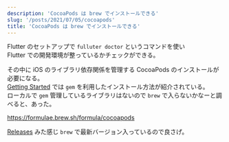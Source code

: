 ```yaml
---
description: 'CocoaPods は brew でインストールできる'
slug: '/posts/2021/07/05/cocoapods'
title: 'CocoaPods は brew でインストールできる'
---
```


Flutter のセットアップで `fulluter doctor` というコマンドを使い  
Flutter での開発環境が整っているかチェックができる。

その中に iOS のライブラリ依存関係を管理する CocoaPods のインストールが必要になる。  
[Getting Started](https://guides.cocoapods.org/using/getting-started.html) では `gem` を利用したインストール方法が紹介されている。  
ローカルで `gem` 管理しているライブラリはないので `brew` で入らないかなーと調べると、あった。

https://formulae.brew.sh/formula/cocoapods

[Releases](https://github.com/CocoaPods/CocoaPods/releases) みた感じ `brew` で最新バージョン入っているので良さげ。

